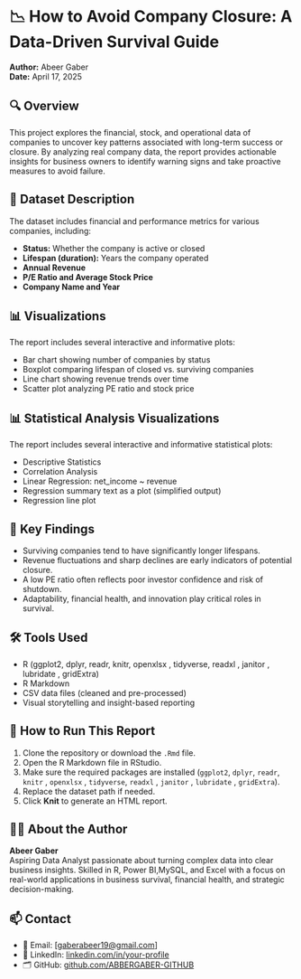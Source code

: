 # 📉 How to Avoid Company Closure: A Data-Driven Survival Guide

**Author:** Abeer Gaber  
**Date:** April 17, 2025  

## 🔍 Overview
This project explores the financial, stock, and operational data of companies to uncover key patterns associated with long-term success or closure. By analyzing real company data, the report provides actionable insights for business owners to identify warning signs and take proactive measures to avoid failure.

## 📂 Dataset Description
The dataset includes financial and performance metrics for various companies, including:
- **Status:** Whether the company is active or closed
- **Lifespan (duration):** Years the company operated
- **Annual Revenue**
- **P/E Ratio and Average Stock Price**
- **Company Name and Year**

## 📊 Visualizations
The report includes several interactive and informative plots:
- Bar chart showing number of companies by status
- Boxplot comparing lifespan of closed vs. surviving companies
- Line chart showing revenue trends over time
- Scatter plot analyzing PE ratio and stock price

## 📊 Statistical Analysis Visualizations
The report includes several interactive and informative statistical plots:
- Descriptive Statistics
- Correlation Analysis
- Linear Regression: net_income ~ revenue
- Regression summary text as a plot (simplified output)
- Regression line plot

## 📌 Key Findings
- Surviving companies tend to have significantly longer lifespans.
- Revenue fluctuations and sharp declines are early indicators of potential closure.
- A low PE ratio often reflects poor investor confidence and risk of shutdown.
- Adaptability, financial health, and innovation play critical roles in survival.

## 🛠️ Tools Used
- R (ggplot2, dplyr, readr, knitr, openxlsx , tidyverse, readxl , janitor , lubridate , gridExtra)
- R Markdown
- CSV data files (cleaned and pre-processed)
- Visual storytelling and insight-based reporting

## 🧭 How to Run This Report
1. Clone the repository or download the `.Rmd` file.
2. Open the R Markdown file in RStudio.
3. Make sure the required packages are installed (`ggplot2`, `dplyr`, `readr`, `knitr` , `openxlsx` , `tidyverse`, `readxl` , `janitor` , `lubridate` , `gridExtra`).
4. Replace the dataset path if needed.
5. Click **Knit** to generate an HTML report.

## 👩‍💻 About the Author
**Abeer Gaber**  
Aspiring Data Analyst passionate about turning complex data into clear business insights. Skilled in R, Power BI,MySQL, and Excel with a focus on real-world applications in business survival, financial health, and strategic decision-making.

## 📫 Contact
- 📧 Email: [gaberabeer19@gmail.com]
- 💼 LinkedIn: [linkedin.com/in/your-profile](https://linkedin.com/in/your-profile)
- 🗂 GitHub: [github.com/ABBERGABER-GITHUB](https://github.com/ABBERGABER-GITHUB)
